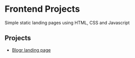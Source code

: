 # Frontend Projects

Simple static landing pages using HTML, CSS and Javascript

## Projects

- [Blogr landing page](./blogr-landing-page/)
